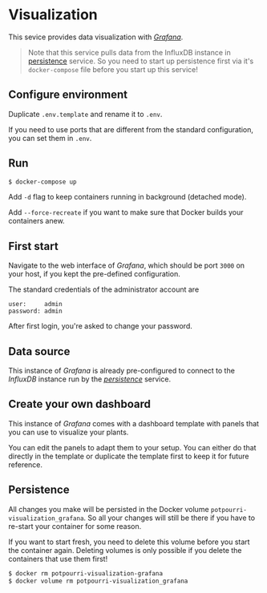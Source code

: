 # Visualization

This sevice provides data visualization with [_Grafana_](https://grafana.com/grafana/).

> Note that this service pulls data from the InfluxDB instance in [persistence](../persistence) service. So you need to start up persistence first via it's `docker-compose` file before you start up this service!

## Configure environment

Duplicate `.env.template` and rename it to `.env`.

If you need to use ports that are different from the standard configuration, you can set them in `.env`.

## Run

```sh
$ docker-compose up
```

Add `-d` flag to keep containers running in background (detached mode).

Add `--force-recreate` if you want to make sure that Docker builds your containers anew.

## First start

Navigate to the web interface of _Grafana_, which should be port `3000` on your host, if you kept the pre-defined configuration.

The standard credentials of the administrator account are

```
user:     admin
password: admin
```

After first login, you're asked to change your password.

## Data source

This instance of _Grafana_ is already pre-configured to connect to the _InfluxDB_ instance run by the [_persistence_](../persistence) service.

## Create your own dashboard

This instance of _Grafana_ comes with a dashboard template with panels that you can use to visualize your plants.

You can edit the panels to adapt them to your setup. You can either do that directly in the template or duplicate the template first to keep it for future reference.

## Persistence

All changes you make will be persisted in the Docker volume `potpourri-visualization_grafana`. So all your changes will still be there if you have to re-start your container for some reason.

If you want to start fresh, you need to delete this volume before you start the container again. Deleting volumes is only possible if you delete the containers that use them first!

```sh
$ docker rm potpourri-visualization-grafana
$ docker volume rm potpourri-visualization_grafana
```